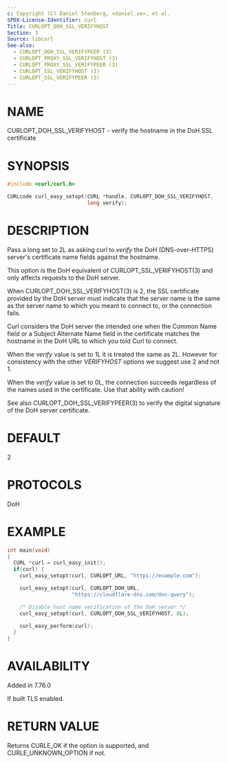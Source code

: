```yaml
---
c: Copyright (C) Daniel Stenberg, <daniel.se>, et al.
SPDX-License-Identifier: curl
Title: CURLOPT_DOH_SSL_VERIFYHOST
Section: 3
Source: libcurl
See-also:
  - CURLOPT_DOH_SSL_VERIFYPEER (3)
  - CURLOPT_PROXY_SSL_VERIFYHOST (3)
  - CURLOPT_PROXY_SSL_VERIFYPEER (3)
  - CURLOPT_SSL_VERIFYHOST (3)
  - CURLOPT_SSL_VERIFYPEER (3)
---
```


# NAME

CURLOPT_DOH_SSL_VERIFYHOST - verify the hostname in the DoH SSL certificate

# SYNOPSIS

~~~c
#include <curl/curl.h>

CURLcode curl_easy_setopt(CURL *handle, CURLOPT_DOH_SSL_VERIFYHOST,
                          long verify);
~~~

# DESCRIPTION

Pass a long set to 2L as asking curl to *verify* the DoH (DNS-over-HTTPS)
server's certificate name fields against the hostname.

This option is the DoH equivalent of CURLOPT_SSL_VERIFYHOST(3) and
only affects requests to the DoH server.

When CURLOPT_DOH_SSL_VERIFYHOST(3) is 2, the SSL certificate provided by
the DoH server must indicate that the server name is the same as the server
name to which you meant to connect to, or the connection fails.

Curl considers the DoH server the intended one when the Common Name field or a
Subject Alternate Name field in the certificate matches the hostname in the
DoH URL to which you told Curl to connect.

When the *verify* value is set to 1L it is treated the same as 2L. However
for consistency with the other *VERIFYHOST* options we suggest use 2 and
not 1.

When the *verify* value is set to 0L, the connection succeeds regardless of
the names used in the certificate. Use that ability with caution!

See also CURLOPT_DOH_SSL_VERIFYPEER(3) to verify the digital signature
of the DoH server certificate.

# DEFAULT

2

# PROTOCOLS

DoH

# EXAMPLE

~~~c
int main(void)
{
  CURL *curl = curl_easy_init();
  if(curl) {
    curl_easy_setopt(curl, CURLOPT_URL, "https://example.com");

    curl_easy_setopt(curl, CURLOPT_DOH_URL,
                     "https://cloudflare-dns.com/dns-query");

    /* Disable host name verification of the DoH server */
    curl_easy_setopt(curl, CURLOPT_DOH_SSL_VERIFYHOST, 0L);

    curl_easy_perform(curl);
  }
}
~~~

# AVAILABILITY

Added in 7.76.0

If built TLS enabled.

# RETURN VALUE

Returns CURLE_OK if the option is supported, and CURLE_UNKNOWN_OPTION if not.

